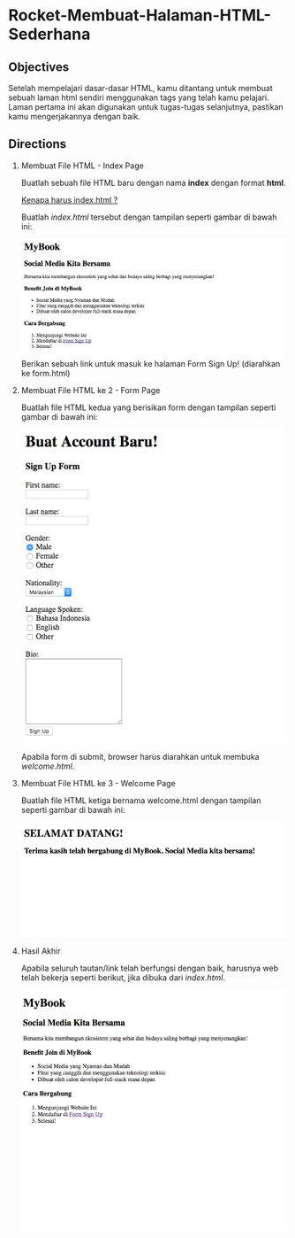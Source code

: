 # Rocket-Membuat-Halaman-HTML-Sederhana

## Objectives
Setelah mempelajari dasar-dasar HTML, kamu ditantang untuk membuat sebuah laman html sendiri menggunakan tags yang telah kamu pelajari. Laman pertama ini akan digunakan untuk tugas-tugas selanjutnya, pastikan kamu mengerjakannya dengan baik.

## Directions
1. Membuat File HTML - Index Page

   Buatlah sebuah file HTML baru dengan nama **index** dengan format **html**.

   [Kenapa harus index.html ?](https://www.quora.com/Why-is-the-default-html-file-called-index-html)

   Buatlah _index.html_ tersebut dengan tampilan seperti gambar di bawah ini:

   ![visualisasi index.html](./images/anchor-contoh-html-index.png "index.html")
   Berikan sebuah link untuk masuk ke halaman Form Sign Up! (diarahkan ke form.html)

2. Membuat File HTML ke 2 - Form Page

   Buatlah file HTML kedua yang berisikan form dengan tampilan seperti gambar di bawah ini:

   ![visualisasi form.html](./images/anchor-contoh-html-form.png "form.html")

   Apabila form di submit, browser harus diarahkan untuk membuka _welcome.html_.

3. Membuat File HTML ke 3 - Welcome Page
   
   Buatlah file HTML ketiga bernama welcome.html dengan tampilan seperti gambar di bawah ini:

   ![visualisasi welcome.html](./images/anchor-contoh-html-welcome.png "welcome.html")

4. Hasil Akhir

   Apabila seluruh tautan/link telah berfungsi dengan baik, harusnya web telah bekerja seperti berikut, jika dibuka dari _index.html_.

   ![visualisasi tugas](./images/anchor-html-element-flow.gif "Referensi Tugas")
